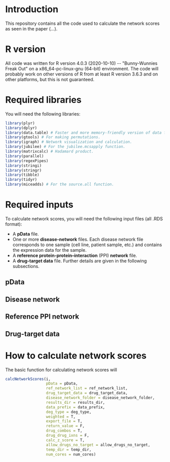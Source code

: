 # Introduction
This repository contains all the code used to calculate the network scores as seen in the paper (...). 

# R version
All code was written for R version 4.0.3 (2020-10-10) -- "Bunny-Wunnies Freak Out" on a x86_64-pc-linux-gnu (64-bit) environment. The code will probably work on other versions of R from at least R version 3.6.3 and on other platforms, but this is not guaranteed. 

# Required libraries
You will need the following libraries:
```R
library(plyr)
library(dplyr)
library(data.table) # Faster and more memory-friendly version of data frames. 
library(gtools) # For making permutations. 
library(igraph) # Network visualization and calculation. 
library(jubilee) # For the jubilee.mcsapply function.
library(matrixcalc) # Hadamard product. 
library(parallel)
library(regexPipes)
library(stringi)
library(stringr)
library(tibble)
library(tidyr)
library(miceadds) # For the source.all function. 
```
# Required inputs
To calculate network scores, you will need the following input files (all .RDS format):
- A **pData** file.
- One or more **disease-network** files. Each disease network file corresponds to one sample (cell line, patient sample, etc.) and contains the expression data for the sample.
- A **reference protein-protein–interaction** (PPI) **network** file.
- A **drug-target data** file.
Further details are given in the following subsections.

## pData
## Disease network
## Reference PPI network
## Drug-target data

# How to calculate network scores
The basic function for calculating network scores will 
```R
calcNetworkScores(i, 
                  pData = pData, 
                  ref_network_list = ref_network_list, 
                  drug_target_data = drug_target_data, 
                  disease_network_folder = disease_network_folder, 
                  results_dir = results_dir, 
                  data_prefix = data_prefix, 
                  deg_type = deg_type, 
                  weighted = T, 
                  export_file = T, 
                  return_value = F, 
                  drug_combos = T, 
                  drug_drug_ixns = F, 
                  calc_z_score = T, 
                  allow_drugs_no_target = allow_drugs_no_target, 
                  temp_dir = temp_dir, 
                  num_cores = num_cores)
```
